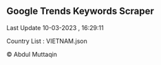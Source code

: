 

## Google Trends Keywords Scraper 
 
Last Update 10-03-2023 , 16:29:11

Country List :
VIETNAM.json



© Abdul Muttaqin 
